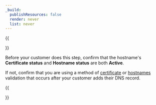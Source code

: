 ```yaml
---
_build:
  publishResources: false
  render: never
  list: never
---
```


{{<Aside type="warning">}}

Before your customer does this step, confirm that the hostname's **Certificate status** and **Hostname status** are both **Active**. 

If not, confirm that you are using a method of [certificate](/cloudflare-for-platforms/cloudflare-for-saas/security/certificate-management/issue-and-validate/validate-certificates/http/#http-automatic) or [hostnames](/cloudflare-for-platforms/cloudflare-for-saas/domain-support/hostname-validation/realtime-validation/) validation that occurs after your customer adds their DNS record.

{{</Aside>}}